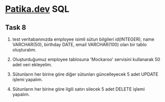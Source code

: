# [Patika.dev](https://www.patika.dev) SQL

## Task 8

1. test veritabanınızda employee isimli sütun bilgileri id(INTEGER), name VARCHAR(50), birthday DATE, email VARCHAR(100) olan bir tablo oluşturalım.

2. Oluşturduğumuz employee tablosuna 'Mockaroo' servisini kullanarak 50 adet veri ekleyelim.

3. Sütunların her birine göre diğer sütunları güncelleyecek 5 adet UPDATE işlemi yapalım.

4. Sütunların her birine göre ilgili satırı silecek 5 adet DELETE işlemi yapalım.